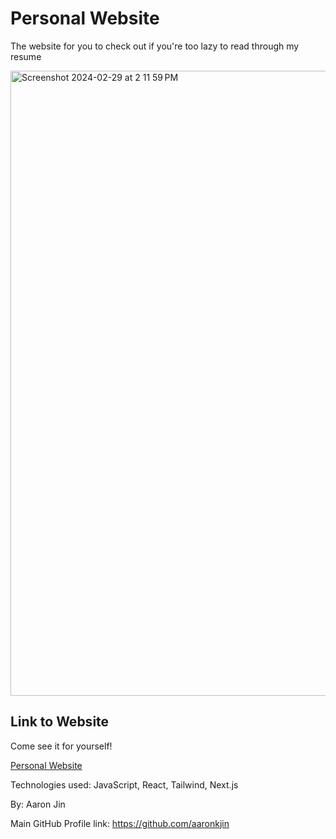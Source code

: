 # Personal Website

The website for you to check out if you're too lazy to read through my resume

<img width="1000" alt="Screenshot 2024-02-29 at 2 11 59 PM" src="https://github.com/aaronkjin/personal/assets/58490258/fd6036d1-1dde-4d42-ae5b-66bac054538d">

## Link to Website

Come see it for yourself!

[Personal Website](https://www.aaronj.in/)

Technologies used: JavaScript, React, Tailwind, Next.js

By: Aaron Jin

Main GitHub Profile link: https://github.com/aaronkjin
